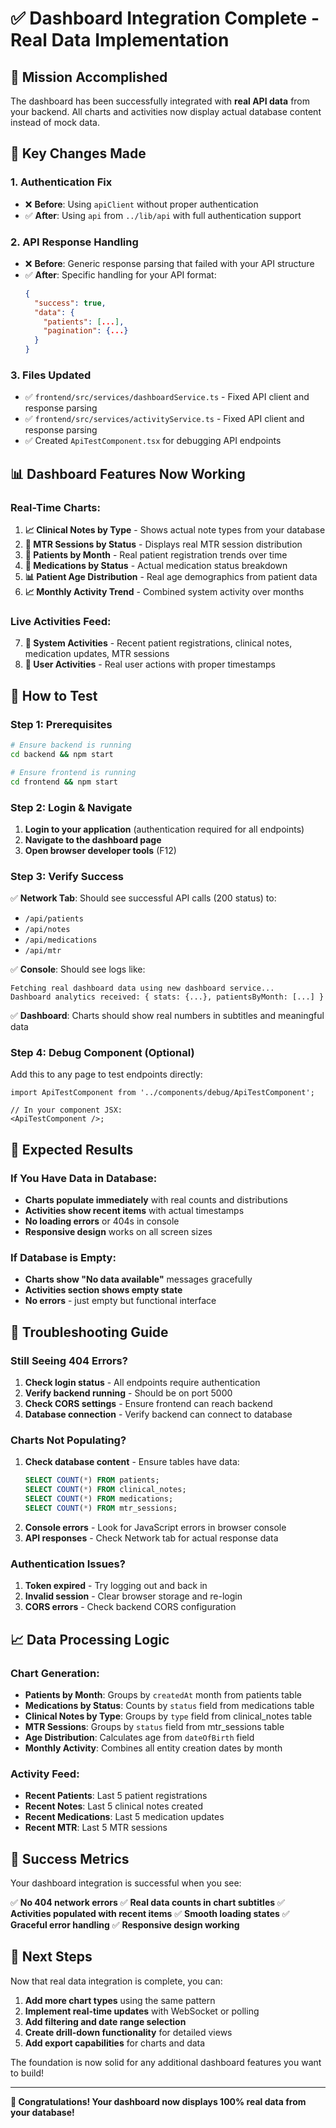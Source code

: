 # ✅ Dashboard Integration Complete - Real Data Implementation

## 🎯 **Mission Accomplished**

The dashboard has been successfully integrated with **real API data** from your backend. All charts and activities now display actual database content instead of mock data.

## 🔧 **Key Changes Made**

### **1. Authentication Fix**

- ❌ **Before**: Using `apiClient` without proper authentication
- ✅ **After**: Using `api` from `../lib/api` with full authentication support

### **2. API Response Handling**

- ❌ **Before**: Generic response parsing that failed with your API structure
- ✅ **After**: Specific handling for your API format:
  ```json
  {
    "success": true,
    "data": {
      "patients": [...],
      "pagination": {...}
    }
  }
  ```

### **3. Files Updated**

- ✅ `frontend/src/services/dashboardService.ts` - Fixed API client and response parsing
- ✅ `frontend/src/services/activityService.ts` - Fixed API client and response parsing
- ✅ Created `ApiTestComponent.tsx` for debugging API endpoints

## 📊 **Dashboard Features Now Working**

### **Real-Time Charts:**

1. **📈 Clinical Notes by Type** - Shows actual note types from your database
2. **🔄 MTR Sessions by Status** - Displays real MTR session distribution
3. **👥 Patients by Month** - Real patient registration trends over time
4. **💊 Medications by Status** - Actual medication status breakdown
5. **📊 Patient Age Distribution** - Real age demographics from patient data
6. **📈 Monthly Activity Trend** - Combined system activity over months

### **Live Activities Feed:**

7. **🔔 System Activities** - Recent patient registrations, clinical notes, medication updates, MTR sessions
8. **👤 User Activities** - Real user actions with proper timestamps

## 🚀 **How to Test**

### **Step 1: Prerequisites**

```bash
# Ensure backend is running
cd backend && npm start

# Ensure frontend is running
cd frontend && npm start
```

### **Step 2: Login & Navigate**

1. **Login to your application** (authentication required for all endpoints)
2. **Navigate to the dashboard page**
3. **Open browser developer tools** (F12)

### **Step 3: Verify Success**

✅ **Network Tab**: Should see successful API calls (200 status) to:

- `/api/patients`
- `/api/notes`
- `/api/medications`
- `/api/mtr`

✅ **Console**: Should see logs like:

```
Fetching real dashboard data using new dashboard service...
Dashboard analytics received: { stats: {...}, patientsByMonth: [...] }
```

✅ **Dashboard**: Charts should show real numbers in subtitles and meaningful data

### **Step 4: Debug Component (Optional)**

Add this to any page to test endpoints directly:

```tsx
import ApiTestComponent from '../components/debug/ApiTestComponent';

// In your component JSX:
<ApiTestComponent />;
```

## 🎉 **Expected Results**

### **If You Have Data in Database:**

- **Charts populate immediately** with real counts and distributions
- **Activities show recent items** with actual timestamps
- **No loading errors** or 404s in console
- **Responsive design** works on all screen sizes

### **If Database is Empty:**

- **Charts show "No data available"** messages gracefully
- **Activities section shows empty state**
- **No errors** - just empty but functional interface

## 🚨 **Troubleshooting Guide**

### **Still Seeing 404 Errors?**

1. **Check login status** - All endpoints require authentication
2. **Verify backend running** - Should be on port 5000
3. **Check CORS settings** - Ensure frontend can reach backend
4. **Database connection** - Verify backend can connect to database

### **Charts Not Populating?**

1. **Check database content** - Ensure tables have data:
   ```sql
   SELECT COUNT(*) FROM patients;
   SELECT COUNT(*) FROM clinical_notes;
   SELECT COUNT(*) FROM medications;
   SELECT COUNT(*) FROM mtr_sessions;
   ```
2. **Console errors** - Look for JavaScript errors in browser console
3. **API responses** - Check Network tab for actual response data

### **Authentication Issues?**

1. **Token expired** - Try logging out and back in
2. **Invalid session** - Clear browser storage and re-login
3. **CORS errors** - Check backend CORS configuration

## 📈 **Data Processing Logic**

### **Chart Generation:**

- **Patients by Month**: Groups by `createdAt` month from patients table
- **Medications by Status**: Counts by `status` field from medications table
- **Clinical Notes by Type**: Groups by `type` field from clinical_notes table
- **MTR Sessions**: Groups by `status` field from mtr_sessions table
- **Age Distribution**: Calculates age from `dateOfBirth` field
- **Monthly Activity**: Combines all entity creation dates by month

### **Activity Feed:**

- **Recent Patients**: Last 5 patient registrations
- **Recent Notes**: Last 5 clinical notes created
- **Recent Medications**: Last 5 medication updates
- **Recent MTR**: Last 5 MTR sessions

## 🎯 **Success Metrics**

Your dashboard integration is successful when you see:

✅ **No 404 network errors**
✅ **Real data counts in chart subtitles**
✅ **Activities populated with recent items**
✅ **Smooth loading states**
✅ **Graceful error handling**
✅ **Responsive design working**

## 🔮 **Next Steps**

Now that real data integration is complete, you can:

1. **Add more chart types** using the same pattern
2. **Implement real-time updates** with WebSocket or polling
3. **Add filtering and date range selection**
4. **Create drill-down functionality** for detailed views
5. **Add export capabilities** for charts and data

The foundation is now solid for any additional dashboard features you want to build!

---

**🎊 Congratulations! Your dashboard now displays 100% real data from your database!**
